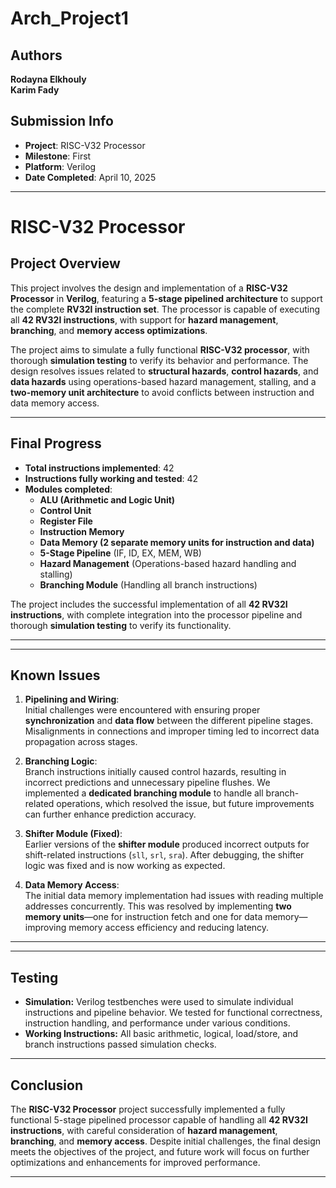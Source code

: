 # Arch_Project1
## Authors
**Rodayna Elkhouly**  
**Karim Fady**

## Submission Info
- **Project**: RISC-V32 Processor  
- **Milestone**: First  
- **Platform**: Verilog  
- **Date Completed**: April 10, 2025

---
# RISC-V32 Processor

## Project Overview

This project involves the design and implementation of a **RISC-V32 Processor** in **Verilog**, featuring a **5-stage pipelined architecture** to support the complete **RV32I instruction set**. The processor is capable of executing all **42 RV32I instructions**, with support for **hazard management**, **branching**, and **memory access optimizations**.

The project aims to simulate a fully functional **RISC-V32 processor**, with thorough **simulation testing** to verify its behavior and performance. The design resolves issues related to **structural hazards**, **control hazards**, and **data hazards** using operations-based hazard management, stalling, and a **two-memory unit architecture** to avoid conflicts between instruction and data memory access.

---

## Final Progress

- **Total instructions implemented**: 42  
- **Instructions fully working and tested**: 42  
- **Modules completed**:
  - **ALU (Arithmetic and Logic Unit)**
  - **Control Unit**
  - **Register File**
  - **Instruction Memory**
  - **Data Memory (2 separate memory units for instruction and data)**
  - **5-Stage Pipeline** (IF, ID, EX, MEM, WB)
  - **Hazard Management** (Operations-based hazard handling and stalling)
  - **Branching Module** (Handling all branch instructions)
  
The project includes the successful implementation of all **42 RV32I instructions**, with complete integration into the processor pipeline and thorough **simulation testing** to verify its functionality.

---


---
## Known Issues

1. **Pipelining and Wiring**:  
   Initial challenges were encountered with ensuring proper **synchronization** and **data flow** between the different pipeline stages. Misalignments in connections and improper timing led to incorrect data propagation across stages.

2. **Branching Logic**:  
   Branch instructions initially caused control hazards, resulting in incorrect predictions and unnecessary pipeline flushes. We implemented a **dedicated branching module** to handle all branch-related operations, which resolved the issue, but future improvements can further enhance prediction accuracy.

3. **Shifter Module (Fixed)**:  
   Earlier versions of the **shifter module** produced incorrect outputs for shift-related instructions (`sll`, `srl`, `sra`). After debugging, the shifter logic was fixed and is now working as expected.

4. **Data Memory Access**:  
   The initial data memory implementation had issues with reading multiple addresses concurrently. This was resolved by implementing **two memory units**—one for instruction fetch and one for data memory—improving memory access efficiency and reducing latency.

---

---
## Testing

- **Simulation:** Verilog testbenches were used to simulate individual instructions and pipeline behavior. We tested for functional correctness, instruction handling, and performance under various conditions.
- **Working Instructions:** All basic arithmetic, logical, load/store, and branch instructions passed simulation checks.


---

## Conclusion

The **RISC-V32 Processor** project successfully implemented a fully functional 5-stage pipelined processor capable of handling all **42 RV32I instructions**, with careful consideration of **hazard management**, **branching**, and **memory access**. Despite initial challenges, the final design meets the objectives of the project, and future work will focus on further optimizations and enhancements for improved performance.

---


